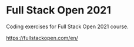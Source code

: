 # Full Stack Open 2021

Coding exercises for Full Stack Open 2021 course.

https://fullstackopen.com/en/
